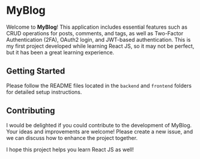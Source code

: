 # MyBlog

Welcome to **MyBlog**! This application includes essential features such as CRUD operations for posts, comments, and tags, as well as Two-Factor Authentication (2FA), OAuth2 login, and JWT-based authentication. This is my first project developed while learning React JS, so it may not be perfect, but it has been a great learning experience.

## Getting Started

Please follow the README files located in the `backend` and `frontend` folders for detailed setup instructions.

## Contributing

I would be delighted if you could contribute to the development of MyBlog. Your ideas and improvements are welcome! Please create a new issue, and we can discuss how to enhance the project together.

I hope this project helps you learn React JS as well!
